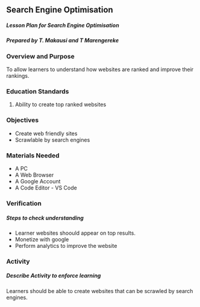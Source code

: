 ## Search Engine Optimisation

##### _Lesson Plan for Search Engine Optimisation_

##### _Prepared by T. Makausi and T Marengereke_

### Overview and Purpose

To allow learners to understand how websites are ranked and improve their rankings.

### Education Standards

1. Ability to create top ranked websites

### Objectives

- Create web friendly sites
- Scrawlable by search engines

### Materials Needed

- A PC
- A Web Browser
- A Google Account
- A Code Editor - VS Code

### Verification

##### _Steps to check understanding_

- Learner websites shoould appear on top results.
- Monetize with google
- Perform analytics to improve the website

### Activity

##### _Describe Activity to enforce learning_

Learners should be able to create websites that can be scrawled by search engines.

